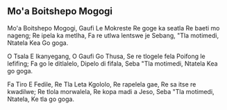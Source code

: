 ## Mo'a Boitshepo Mogogi

Mo'a Boitshepo Mogogi, Gaufi Le Mokreste
Re goge ka seatla Re baeti mo nageng;
Re ipela ka metlha, Fa re utlwa lentswe je
Sebang, "Tla motimedi, Ntatela Kea Go goga.

O Tsala E Ikanyegang, O Gaufi Go Thusa,
Se re tlogele fela Poifong le lefifing;
Fa go le ditlalelo, Dipelo di fifala,
Seba "Tla motimedi, Ntatela Kea go goga.

Fa Tiro E Fedile, Re Tla Leta Kgololo,
Re rapelela gae, Re sa itse re kwadilwe;
Re tlola morwalela, Re kopa madi a Jeso,
Seba "Tla motimedi, Ntatela, Ke tla go goga.

